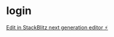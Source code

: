 # login

[Edit in StackBlitz next generation editor ⚡️](https://stackblitz.com/~/github.com/Leemianmian/login)